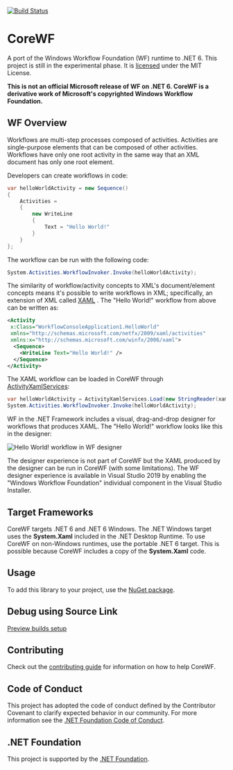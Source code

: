 [![Build Status](https://uipath.visualstudio.com/CoreWF/_apis/build/status/UiPath.CoreWF?repoName=UiPath%2FCoreWF&branchName=develop)](https://uipath.visualstudio.com/CoreWF/_build/latest?definitionId=2249&repoName=UiPath%2FCoreWF&branchName=develop)

# CoreWF

A port of the Windows Workflow Foundation (WF) runtime to .NET 6. This project is still in the experimental phase. It
is [licensed](LICENSE) under the MIT License.

__This is not an official Microsoft release of WF on .NET 6. CoreWF is a derivative work of Microsoft's copyrighted
Windows Workflow Foundation.__

## WF Overview

Workflows are multi-step processes composed of activities. Activities are single-purpose elements that can be composed
of other activities. Workflows have only one root activity in the same way that an XML document has only one root
element.

Developers can create workflows in code:

```csharp
var helloWorldActivity = new Sequence()
{
    Activities =
    {
        new WriteLine
        {
            Text = "Hello World!"
        }
    }
};
```

The workflow can be run with the following code:

```csharp
System.Activities.WorkflowInvoker.Invoke(helloWorldActivity);
```

The similarity of workflow/activity concepts to XML's document/element concepts means it's possible to write workflows
in XML; specifically, an extension of XML called [XAML](https://docs.microsoft.com/dotnet/desktop-wpf/fundamentals/xaml)
. The "Hello World!" workflow from above can be written as:

```xml
<Activity 
 x:Class="WorkflowConsoleApplication1.HelloWorld"
 xmlns="http://schemas.microsoft.com/netfx/2009/xaml/activities"
 xmlns:x="http://schemas.microsoft.com/winfx/2006/xaml">
  <Sequence>
    <WriteLine Text="Hello World!" />
  </Sequence>
</Activity>
```

The XAML workflow can be loaded in CoreWF
through [ActivityXamlServices](https://docs.microsoft.com/dotnet/api/system.activities.xamlintegration.activityxamlservices):

```csharp
var helloWorldActivity = ActivityXamlServices.Load(new StringReader(xamlString));
System.Activities.WorkflowInvoker.Invoke(helloWorldActivity);
```

WF in the .NET Framework includes a visual, drag-and-drop designer for workflows that produces XAML. The "Hello World!"
workflow looks like this in the designer:

![Hello World! workflow in WF designer](WfDesignerHelloWorld.png)

The designer experience is not part of CoreWF but the XAML produced by the designer can be run in CoreWF (with some
limitations). The WF designer experience is available in Visual Studio 2019 by enabling the "Windows Workflow
Foundation" individual component in the Visual Studio Installer.

## Target Frameworks

CoreWF targets .NET 6 and .NET 6 Windows. The .NET Windows target uses the **System.Xaml** included in the .NET Desktop
Runtime. To use CoreWF on non-Windows runtimes, use the portable .NET 6 target. This is possible because CoreWF includes
a copy of the **System.Xaml** code.

## Usage

To add this library to your project, use
the [NuGet package](https://www.nuget.org/packages/UiPath.Workflow).

## Debug using Source Link

[Preview builds setup](https://docs.microsoft.com/en-us/azure/devops/pipelines/artifacts/symbols?view=azure-devops#set-up-visual-studio)

## Contributing

Check out the [contributing guide](CONTRIBUTING.md) for information on how to help CoreWF.

## Code of Conduct

This project has adopted the code of conduct defined by the Contributor Covenant to clarify expected behavior in our
community. For more information see the [.NET Foundation Code of Conduct](https://dotnetfoundation.org/code-of-conduct).

## .NET Foundation

This project is supported by the [.NET Foundation](https://dotnetfoundation.org).
